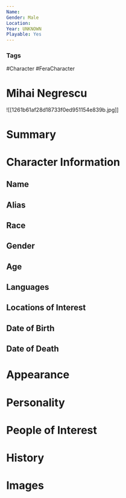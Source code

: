 ```yaml
---
Name: 
Gender: Male
Location: 
Year: UNKNOWN
Playable: Yes
---
```


### Tags
#Character #FeraCharacter 

# Mihai Negrescu
![[1261b61af28d18733f0ed951154e839b.jpg]]

# Summary


# Character Information

## Name

## Alias

## Race

## Gender

## Age

## Languages

## Locations of Interest

## Date of Birth

## Date of Death

# Appearance

# Personality

# People of Interest

# History

# Images
